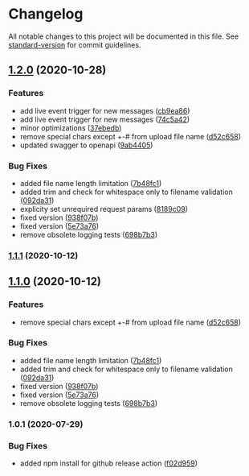 # Changelog

All notable changes to this project will be documented in this file. See [standard-version](https://github.com/conventional-changelog/standard-version) for commit guidelines.

## [1.2.0](https://github.com/virtualidentityag/caritas-onlineBeratung-uploadService/compare/v1.0.1...v1.2.0) (2020-10-28)


### Features

* add live event trigger for new messages ([cb9ea86](https://github.com/virtualidentityag/caritas-onlineBeratung-uploadService/commit/cb9ea86600de3b042aa5a61e0dc4e2fdc07b4ee5))
* add live event trigger for new messages ([74c5a42](https://github.com/virtualidentityag/caritas-onlineBeratung-uploadService/commit/74c5a429c669b3e00ed947239e4445c642af15c5))
* minor optimizations ([37ebedb](https://github.com/virtualidentityag/caritas-onlineBeratung-uploadService/commit/37ebedbd420c5d1a52276bd331caf1d0c1c3187a))
* remove special chars except +-# from upload file name ([d52c658](https://github.com/virtualidentityag/caritas-onlineBeratung-uploadService/commit/d52c65858fe5079c24046b770da10d0311f8fc3d))
* updated swagger to openapi ([9ab4405](https://github.com/virtualidentityag/caritas-onlineBeratung-uploadService/commit/9ab44055d86a68da77b7c108eb226146ff469e33))


### Bug Fixes

* added file name length limitation ([7b48fc1](https://github.com/virtualidentityag/caritas-onlineBeratung-uploadService/commit/7b48fc1d8b3205870da45acc19a3f7781462b1c3))
* added trim and check for whitespace only to filename validation ([092da31](https://github.com/virtualidentityag/caritas-onlineBeratung-uploadService/commit/092da31b8716a3d7c149753ea531181cd3e4da12))
* explicity set unrequired request params ([8189c09](https://github.com/virtualidentityag/caritas-onlineBeratung-uploadService/commit/8189c09d754be54dbd966a555c766d6557167488))
* fixed version ([938f07b](https://github.com/virtualidentityag/caritas-onlineBeratung-uploadService/commit/938f07b721b0c3c620168b99b0af6c43aca1167c))
* fixed version ([5e73a76](https://github.com/virtualidentityag/caritas-onlineBeratung-uploadService/commit/5e73a768a5bfb11d719727f892647798a0d97327))
* remove obsolete logging tests ([698b7b3](https://github.com/virtualidentityag/caritas-onlineBeratung-uploadService/commit/698b7b30a9ab4167c99943a75bfd115ca0ce167f))

### [1.1.1](https://github.com/virtualidentityag/caritas-onlineBeratung-uploadService/compare/v1.1.0...v1.1.1) (2020-10-12)

## [1.1.0](https://github.com/virtualidentityag/caritas-onlineBeratung-uploadService/compare/v1.0.1...v1.1.0) (2020-10-12)


### Features

* remove special chars except +-# from upload file name ([d52c658](https://github.com/virtualidentityag/caritas-onlineBeratung-uploadService/commit/d52c65858fe5079c24046b770da10d0311f8fc3d))


### Bug Fixes

* added file name length limitation ([7b48fc1](https://github.com/virtualidentityag/caritas-onlineBeratung-uploadService/commit/7b48fc1d8b3205870da45acc19a3f7781462b1c3))
* added trim and check for whitespace only to filename validation ([092da31](https://github.com/virtualidentityag/caritas-onlineBeratung-uploadService/commit/092da31b8716a3d7c149753ea531181cd3e4da12))
* fixed version ([938f07b](https://github.com/virtualidentityag/caritas-onlineBeratung-uploadService/commit/938f07b721b0c3c620168b99b0af6c43aca1167c))
* fixed version ([5e73a76](https://github.com/virtualidentityag/caritas-onlineBeratung-uploadService/commit/5e73a768a5bfb11d719727f892647798a0d97327))
* remove obsolete logging tests ([698b7b3](https://github.com/virtualidentityag/caritas-onlineBeratung-uploadService/commit/698b7b30a9ab4167c99943a75bfd115ca0ce167f))

### 1.0.1 (2020-07-29)


### Bug Fixes

* added npm install for github release action ([f02d959](https://github.com/virtualidentityag/caritas-onlineBeratung-uploadService/commit/f02d959b36616e16faa48a104d08c7e1651098cb))
